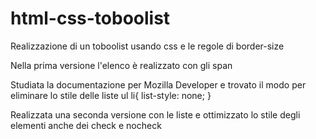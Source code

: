 # html-css-toboolist
Realizzazione di un toboolist usando css e le regole di border-size 

Nella prima versione l'elenco è realizzato con gli span 

Studiata la documentazione per Mozilla Developer  e trovato il modo per eliminare lo stile delle liste ul li{ list-style: none; }

Realizzata una seconda versione con le liste e ottimizzato lo stile degli elementi anche dei check e nocheck
